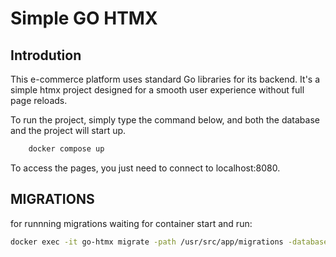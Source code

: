 # Simple GO HTMX

## Introdution

This e-commerce platform uses standard Go libraries for its backend. 
It's a simple htmx project designed for a smooth user experience without full page reloads.

To run the project, simply type the command below, and both the database and the project will start up. 

```bash
    docker compose up
```

To access the pages, you just need to connect to localhost:8080.



## MIGRATIONS

for runnning migrations waiting for container start and run: 
```bash
docker exec -it go-htmx migrate -path /usr/src/app/migrations -database "postgresql://usernamepg:password123@postgresgo:5432/db?sslmode=disable" -verbose up
```
